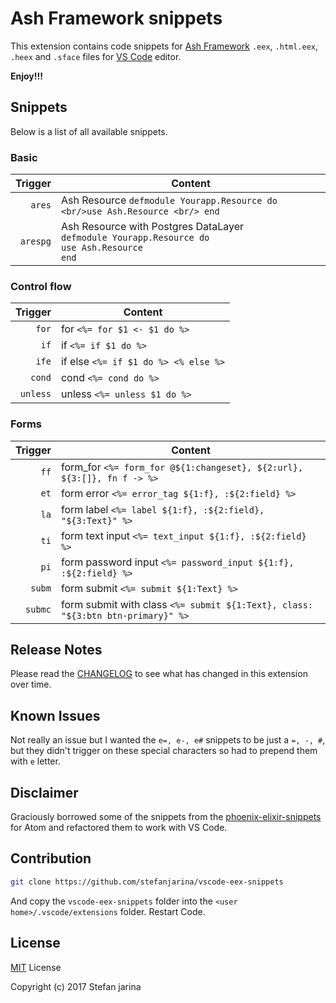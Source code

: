 # Ash Framework snippets

This extension contains code snippets for [Ash Framework](https://www.ash-hq.org/) `.eex`, `.html.eex`, `.heex` and `.sface` files for [VS Code](https://code.visualstudio.com/) editor.

**Enjoy!!!**

## Snippets

Below is a list of all available snippets.

### Basic

|  Trigger | Content                                                                                                      |
| -------: | ------------------------------------------------------------------------------------------------------------ |
|   `ares` | Ash Resource `defmodule Yourapp.Resource do <br/>use Ash.Resource <br/> end`                                 |
| `arespg` | Ash Resource with Postgres DataLayer <br>`defmodule Yourapp.Resource do `<br/>`use Ash.Resource` <br/> `end` |

### Control flow

|  Trigger | Content                              |
| -------: | ------------------------------------ |
|    `for` | for `<%= for $1 <- $1 do %>`         |
|     `if` | if `<%= if $1 do %>`                 |
|    `ife` | if else `<%= if $1 do %> <% else %>` |
|   `cond` | cond `<%= cond do %>`                |
| `unless` | unless `<%= unless $1 do %>`         |

### Forms

| Trigger | Content                                                                         |
| ------: | ------------------------------------------------------------------------------- |
|    `ff` | form_for `<%= form_for @${1:changeset}, ${2:url}, ${3:[]}, fn f -> %>`          |
|    `et` | form error `<%= error_tag ${1:f}, :${2:field} %>`                               |
|    `la` | form label `<%= label ${1:f}, :${2:field}, "${3:Text}" %>`                      |
|    `ti` | form text input `<%= text_input ${1:f}, :${2:field} %>`                         |
|    `pi` | form password input `<%= password_input ${1:f}, :${2:field} %>`                 |
|  `subm` | form submit `<%= submit ${1:Text} %>`                                           |
| `submc` | form submit with class `<%= submit ${1:Text}, class: "${3:btn btn-primary}" %>` |

## Release Notes

Please read the [CHANGELOG](CHANGELOG.md) to see what has changed in this extension over time.

## Known Issues

Not really an issue but I wanted the `e=, e-, e#` snippets to be just a `=, -, #`, but they didn't trigger on these special characters so had to prepend them with `e` letter.

## Disclaimer

Graciously borrowed some of the snippets from the [phoenix-elixir-snippets](https://atom.io/packages/phoenix-elixir-snippets) for Atom and refactored them to work with VS Code.

## Contribution

```sh
git clone https://github.com/stefanjarina/vscode-eex-snippets
```

And copy the `vscode-eex-snippets` folder into the `<user home>/.vscode/extensions` folder. Restart Code.

## License

[MIT](LICENSE.md) License

Copyright (c) 2017 Stefan jarina
